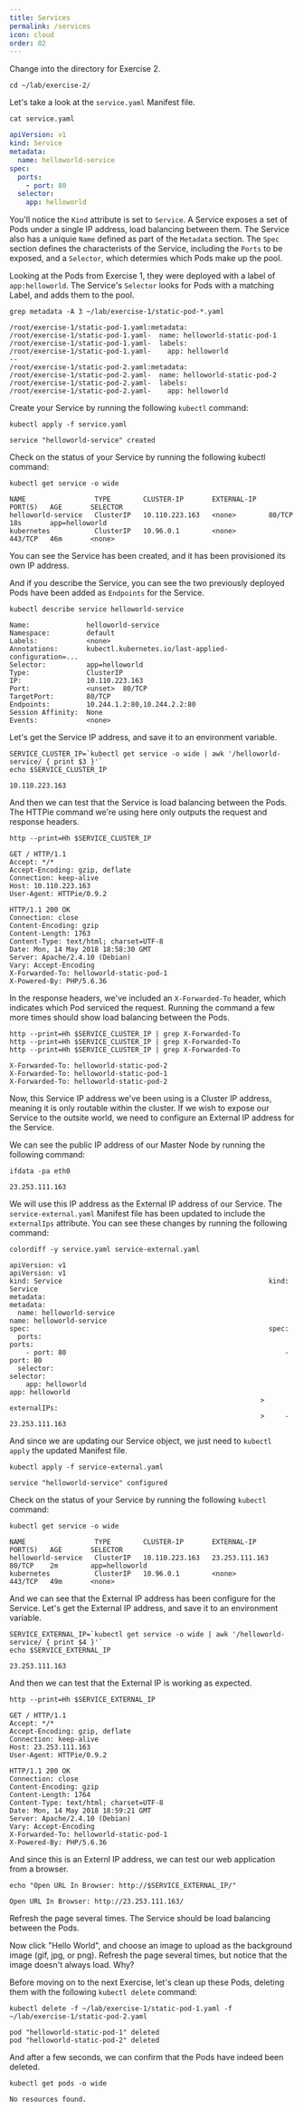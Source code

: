 ```yaml
---
title: Services
permalink: /services
icon: cloud
order: 02
---
```


Change into the directory for Exercise 2.

```
cd ~/lab/exercise-2/
```

Let's take a look at the `service.yaml` Manifest file.

```
cat service.yaml
```

```yaml
apiVersion: v1
kind: Service
metadata:
  name: helloworld-service
spec:
  ports:
    - port: 80
  selector:
    app: helloworld
```

You'll notice the `Kind` attribute is set to `Service`. A Service exposes a set of Pods under a single IP address, load balancing between them. The Service also has a uniquie `Name` defined as part of the `Metadata` section. The `Spec` section defines the characterists of the Service, including the `Ports` to be exposed, and a `Selector`, which determies which Pods make up the pool.

Looking at the Pods from Exercise 1, they were deployed with a label of `app:helloworld`. The Service's `Selector` looks for Pods with a matching Label, and adds them to the pool.

```
grep metadata -A 3 ~/lab/exercise-1/static-pod-*.yaml
```

```console
/root/exercise-1/static-pod-1.yaml:metadata:
/root/exercise-1/static-pod-1.yaml-  name: helloworld-static-pod-1
/root/exercise-1/static-pod-1.yaml-  labels:
/root/exercise-1/static-pod-1.yaml-    app: helloworld
--
/root/exercise-1/static-pod-2.yaml:metadata:
/root/exercise-1/static-pod-2.yaml-  name: helloworld-static-pod-2
/root/exercise-1/static-pod-2.yaml-  labels:
/root/exercise-1/static-pod-2.yaml-    app: helloworld
```

Create your Service by running the following `kubectl` command:

```
kubectl apply -f service.yaml
```

```console
service "helloworld-service" created
```

Check on the status of your Service by running the following kubectl command:

```
kubectl get service -o wide
```

```console
NAME                 TYPE        CLUSTER-IP       EXTERNAL-IP   PORT(S)   AGE       SELECTOR
helloworld-service   ClusterIP   10.110.223.163   <none>        80/TCP    18s       app=helloworld
kubernetes           ClusterIP   10.96.0.1        <none>        443/TCP   46m       <none>
```

You can see the Service has been created, and it has been provisioned its own IP address.

And if you describe the Service, you can see the two previously deployed Pods have been added as `Endpoints` for the Service.

```
kubectl describe service helloworld-service
```

```console
Name:              helloworld-service
Namespace:         default
Labels:            <none>
Annotations:       kubectl.kubernetes.io/last-applied-configuration=...
Selector:          app=helloworld
Type:              ClusterIP
IP:                10.110.223.163
Port:              <unset>  80/TCP
TargetPort:        80/TCP
Endpoints:         10.244.1.2:80,10.244.2.2:80
Session Affinity:  None
Events:            <none>
```

Let's get the Service IP address, and save it to an environment variable.

```
SERVICE_CLUSTER_IP=`kubectl get service -o wide | awk '/helloworld-service/ { print $3 }'`
echo $SERVICE_CLUSTER_IP
```

```console
10.110.223.163
```

And then we can test that the Service is load balancing between the Pods. The HTTPie command we're using here only outputs the request and response headers.

```
http --print=Hh $SERVICE_CLUSTER_IP
```

```console
GET / HTTP/1.1
Accept: */*
Accept-Encoding: gzip, deflate
Connection: keep-alive
Host: 10.110.223.163
User-Agent: HTTPie/0.9.2

HTTP/1.1 200 OK
Connection: close
Content-Encoding: gzip
Content-Length: 1763
Content-Type: text/html; charset=UTF-8
Date: Mon, 14 May 2018 18:58:30 GMT
Server: Apache/2.4.10 (Debian)
Vary: Accept-Encoding
X-Forwarded-To: helloworld-static-pod-1
X-Powered-By: PHP/5.6.36
```

In the response headers, we've included an `X-Forwarded-To` header, which indicates which Pod serviced the request. Running the command a few more times should show load balancing between the Pods.

```
http --print=Hh $SERVICE_CLUSTER_IP | grep X-Forwarded-To
http --print=Hh $SERVICE_CLUSTER_IP | grep X-Forwarded-To
http --print=Hh $SERVICE_CLUSTER_IP | grep X-Forwarded-To
```

```console
X-Forwarded-To: helloworld-static-pod-2
X-Forwarded-To: helloworld-static-pod-1
X-Forwarded-To: helloworld-static-pod-2
```

Now, this Service IP address we've been using is a Cluster IP address, meaning it is only routable within the cluster. If we wish to expose our Service to the outsite world, we need to configure an External IP address for the Service.

We can see the public IP address of our Master Node by running the following command:

```
ifdata -pa eth0
```

```console
23.253.111.163
```

We will use this IP address as the External IP address of our Service. The `service-external.yaml` Manifest file has been updated to include the `externalIps` attribute. You can see these changes by running the following command:

```
colordiff -y service.yaml service-external.yaml
```

```console
apiVersion: v1                                                  apiVersion: v1
kind: Service                                                   kind: Service
metadata:                                                       metadata:
  name: helloworld-service                                        name: helloworld-service
spec:                                                           spec:
  ports:                                                          ports:
    - port: 80                                                      - port: 80
  selector:                                                       selector:
    app: helloworld                                                 app: helloworld
                                                              >   externalIPs:
                                                              >     - 23.253.111.163
```

And since we are updating our Service object, we just need to `kubectl apply` the updated Manifest file.

```
kubectl apply -f service-external.yaml
```

```console
service "helloworld-service" configured
```

Check on the status of your Service by running the following `kubectl` command:

```
kubectl get service -o wide
```

```console
NAME                 TYPE        CLUSTER-IP       EXTERNAL-IP      PORT(S)   AGE       SELECTOR
helloworld-service   ClusterIP   10.110.223.163   23.253.111.163   80/TCP    2m        app=helloworld
kubernetes           ClusterIP   10.96.0.1        <none>           443/TCP   49m       <none>
```

And we can see that the External IP address has been configure for the Service. Let's get the External IP address, and save it to an environment variable.

```
SERVICE_EXTERNAL_IP=`kubectl get service -o wide | awk '/helloworld-service/ { print $4 }'`
echo $SERVICE_EXTERNAL_IP
```

```console
23.253.111.163
```

And then we can test that the External IP is working as expected.

```
http --print=Hh $SERVICE_EXTERNAL_IP
```

```console
GET / HTTP/1.1
Accept: */*
Accept-Encoding: gzip, deflate
Connection: keep-alive
Host: 23.253.111.163
User-Agent: HTTPie/0.9.2

HTTP/1.1 200 OK
Connection: close
Content-Encoding: gzip
Content-Length: 1764
Content-Type: text/html; charset=UTF-8
Date: Mon, 14 May 2018 18:59:21 GMT
Server: Apache/2.4.10 (Debian)
Vary: Accept-Encoding
X-Forwarded-To: helloworld-static-pod-1
X-Powered-By: PHP/5.6.36
```

And since this is an Externl IP address, we can test our web application from a browser.

```
echo "Open URL In Browser: http://$SERVICE_EXTERNAL_IP/"
```

```console
Open URL In Browser: http://23.253.111.163/
```

Refresh the page several times. The Service should be load balancing between the Pods.

Now click "Hello World", and choose an image to upload as the background image (gif, jpg, or png). Refresh the page several times, but notice that the image doesn't always load. Why?

Before moving on to the next Exercise, let's clean up these Pods, deleting them with the following `kubectl delete` command:

```
kubectl delete -f ~/lab/exercise-1/static-pod-1.yaml -f ~/lab/exercise-1/static-pod-2.yaml
```

```console
pod "helloworld-static-pod-1" deleted
pod "helloworld-static-pod-2" deleted
```

And after a few seconds, we can confirm that the Pods have indeed been deleted.

```
kubectl get pods -o wide
```

```console
No resources found.
```
